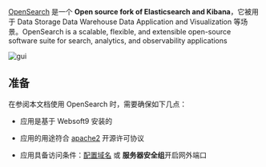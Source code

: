[OpenSearch](https://opensearch.org/) 是一个 **Open source fork of Elasticsearch and Kibana**，它被用于 Data Storage Data Warehouse Data Application and Visualization  等场景。OpenSearch is a scalable, flexible, and extensible open-source software suite for search, analytics, and observability applications


![gui](https://libs.websoft9.com/Websoft9/DocsPicture/zh/opensearch/opensearch-gui-websoft9.png)


## 准备

在参阅本文档使用 OpenSearch 时，需要确保如下几点：

- 应用是基于 Websoft9 安装的

- 应用的用途符合 [apache2](https://opensource.org/licenses/Apache-2.0) 开源许可协议

- 应用具备访问条件：[配置域名](./guide/appsetdomain) 或 **服务器安全组**开启网外端口
